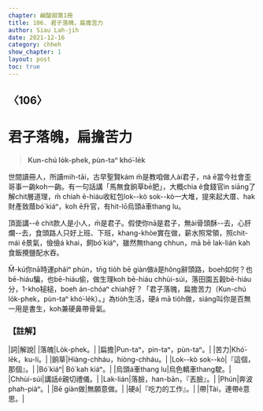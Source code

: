 ```yaml
---
chapter: 鹹酸甜第1冊
title: 106. 君子落魄，扁擔苦力
author: Siau Lah-jih
date: 2021-12-16
category: chheh
show_chapter: 1
layout: post
toc: true
---
```

  
## 〈106〉
# 君子落魄，扁擔苦力
>**Kun-chú lo̍k-phek, pùn-taⁿ khó͘-le̍k**
 
世間讀冊人，所讀mih-tāi，古早聖賢kám m̄是教咱做人ài君子，ná ē當今社會歪哥事一齣koh一齣。有一句話講「馬無食餉草bē肥」，大概chia ê食錢官in siāng了解chit層道理，m̄ chiah ē-hiáu收紅包lok--kò sok--kò一大堆，提來起大厝、hak財產致蔭bó͘ kiáⁿ，koh ē升官，有hit-lō烏頭á車thang lu。

頂面講--ê chit款人是小人，m̄是君子。假使你nā是君子，無ài骨頭酥--去，心肝爛--去，食頭路人只好上班、下班，khang-khòe實在做，薪水照常領，照chit-mái ê景氣，儉儉á khai，飼bó͘ kiáⁿ，雖然無thang chhun，mā bē lak-lián kah食飯攪鹽配水吞。

M̄-kú你nā時運pháiⁿ phún，tn̄g tio̍h bē giàn做á是hông辭頭路，boeh如何？也bē-hiáu騙，也bē-hiáu偷，做生理koh bē-hiáu chhùi-súi，落田園五穀bē-hiáu分，1-kho͘槌槌，boeh án-chóaⁿ chiah好？「君子落魄，扁擔苦力（Kun-chú lo̍k-phek，pùn-taⁿ khó͘-le̍k）。」為tio̍h生活，硬á mā tio̍h做，siáng叫你是百無一用是書生，koh兼硬鼻帶骨氣。

### 【註解】

|詞|解說|
|落魄|Lo̍k-phek。|
|扁擔|Pun-taⁿ，pin-taⁿ，pùn-taⁿ。|
|苦力|Khó͘-le̍k，ku-lí。|
|餉草|Hiàng-chháu，hiòng-chháu。|
|Lok--kò sok--kò|『這個，那個』。|
|Bó͘ kiáⁿ| Bó͘ kah kiáⁿ。|
|烏頭á車thang lu|烏色轎車thang駛。|
|Chhùi-súi|講話ê親切禮儀。|
|Lak-lián|落臉，han-bān，『丟臉』。|
|Phún|奔波phah-piàⁿ。|
|Bē giàn做|無願意做。|
|硬á|『吃力的工作』。|
|帶|Tài，連帶ê意思。|
